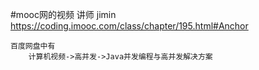 #mooc网的视频 讲师 jimin
    https://coding.imooc.com/class/chapter/195.html#Anchor
    
    百度网盘中有   
        计算机视频->高并发->Java并发编程与高并发解决方案